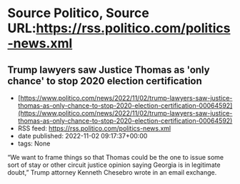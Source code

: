 # Source Politico, Source URL:https://rss.politico.com/politics-news.xml

## Trump lawyers saw Justice Thomas as 'only chance' to stop 2020 election certification
 - [https://www.politico.com/news/2022/11/02/trump-lawyers-saw-justice-thomas-as-only-chance-to-stop-2020-election-certification-00064592](https://www.politico.com/news/2022/11/02/trump-lawyers-saw-justice-thomas-as-only-chance-to-stop-2020-election-certification-00064592)
 - RSS feed: https://rss.politico.com/politics-news.xml
 - date published: 2022-11-02 09:17:37+00:00
 - tags: None

“We want to frame things so that Thomas could be the one to issue some sort of stay or other circuit justice opinion saying Georgia is in legitimate doubt,” Trump attorney Kenneth Chesebro wrote in an email exchange.
